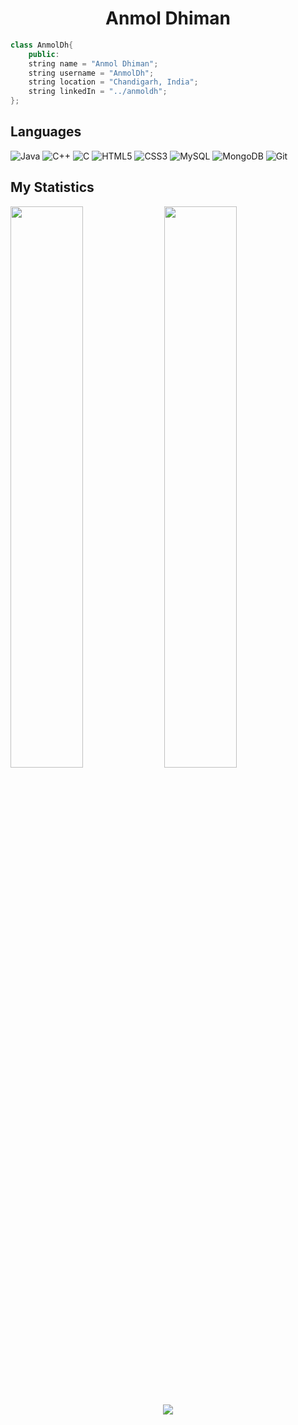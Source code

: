 <h1 align="center">
  <b>Anmol Dhiman</b>
</h1>

```C++
class AnmolDh{
    public:
    string name = "Anmol Dhiman";
    string username = "AnmolDh";
    string location = "Chandigarh, India";
    string linkedIn = "../anmoldh";
};
```

## Languages
![Java](https://img.shields.io/badge/-JAVA-E34A86?style=flat-square&logo=coffeescript)
![C++](https://img.shields.io/badge/-C++-00599C?style=flat-square&logo=cplusplus)
![C](https://img.shields.io/badge/-C-00599C?style=flat-square&logo=c)
![HTML5](https://img.shields.io/badge/-HTML-E34F26?style=flat-square&logo=html5&logoColor=white)
![CSS3](https://img.shields.io/badge/-CSS-1572B6?style=flat-square&logo=css3)
![MySQL](https://img.shields.io/badge/-MySQL-black?style=flat-square&logo=mysql)
![MongoDB](https://img.shields.io/badge/-MongoDB-black?style=flat-square&logo=mongodb)
![Git](https://img.shields.io/badge/-Git-black?style=flat-square&logo=git)

## My Statistics
<p align="left">
  <img width="48%" align="center" src="https://github-readme-stats.vercel.app/api?username=Anmoldh&show_icons=true&theme=gruvbox&hide_border=true" />
  <img width="48%" align="center" src="https://github-readme-streak-stats.herokuapp.com/?user=Anmoldh&theme=gruvbox&hide_border=true&count_private=true" />
</p>
<br>

<!-- ![Anmol's Activity Graph](https://activity-graph.herokuapp.com/graph?username=Anmoldh&custom_title=Anmol's%20Contribution%20Graph&theme=gruvbox&bg_color=282828&hide_border=true&line=d1a01f&point=c58545) -->

<p align="center" >
  <img src="https://komarev.com/ghpvc/?username=AnmolDh&color=ff69b4&style=for-the-badge&label=sigh! profile views">
</p>
